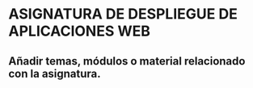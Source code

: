 # ASIGNATURA DE DESPLIEGUE DE APLICACIONES WEB

## Añadir temas, módulos o material relacionado con la asignatura.